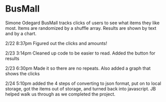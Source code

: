 # BusMall

Simone Odegard
BusMall tracks clicks of users to see what items they like most. Items are randomized by a shuffle array. Results are shown by text and by a chart.

2/22 8:37pm Figured out the clicks and amounts!

2/23 3:14pm Cleaned up code to be easier to read. Added the button for results

2/23 6:30pm Made it so there are no repeats. Also added a graph that shows the clicks

2/24 5:10pm added the 4 steps of converting to json format, put on to local storage, got the items out of storage, and turned back into javascript. JB helped walk us through as we completed the project.